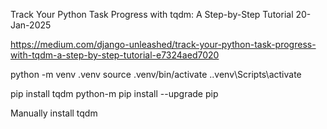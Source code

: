 Track Your Python Task Progress with tqdm: A Step-by-Step Tutorial
20-Jan-2025

https://medium.com/django-unleashed/track-your-python-task-progress-with-tqdm-a-step-by-step-tutorial-e7324aed7020


python -m venv .venv
source .venv/bin/activate
.\.venv\Scripts\activate    


pip install tqdm
python-m pip install --upgrade pip


Manually install tqdm